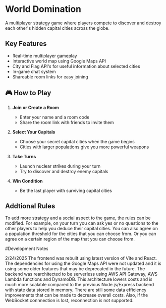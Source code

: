 # World Domination

A multiplayer strategy game where players compete to discover and destroy each other's hidden capital cities across the globe.

## Key Features
- Real-time multiplayer gameplay
- Interactive world map using Google Maps API
- City and Flag API's for useful information about selected cities
- In-game chat system
- Shareable room links for easy joining

## 🎮 How to Play

1. **Join or Create a Room**
   - Enter your name and a room code
   - Share the room link with friends to invite them

2. **Select Your Capitals**
   - Choose your secret capital cities when the game begins
   - Cities with larger populations give you more powerful weapons

3. **Take Turns**
   - Launch nuclear strikes during your turn
   - Try to discover and destroy enemy capitals

4. **Win Condition**
   - Be the last player with surviving capital cities

## Addtional Rules

To add more strategy and a social aspect to the game, the rules can be modified. For example, on your turn you can ask yes or no questions to the other players to help you deduce their capital cities. You can also agree on a population threshold for the cities that you can choose from. Or you can agree on a certain region of the map that you can choose from. 

#Development Notes

2/24/2025
The frontend was rebuilt using latest version of Vite and React. The dependencies for using the Google Maps API were not updated and it is using some older features that may be deprecated in the future.
The backend was rearchitected to be serverless using AWS API Gateway, AWS Lambda functions and DynamoDB. This architecture lowers costs and is much more scalable compared to the previous Node.js/Express backend with state data stored in memory. There are still some data efficiency improvements that can be made to decrease overall costs. Also, if the WebSocket connnection is lost, reconnection is not supported.
